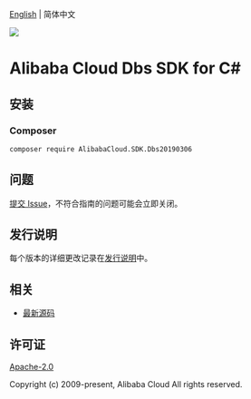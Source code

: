 [English](README.md) | 简体中文

![](https://aliyunsdk-pages.alicdn.com/icons/AlibabaCloud.svg)

# Alibaba Cloud Dbs SDK for C#

## 安装

### Composer

```bash
composer require AlibabaCloud.SDK.Dbs20190306
```

## 问题

[提交 Issue](https://github.com/aliyun/alibabacloud-csharp-sdk/issues/new)，不符合指南的问题可能会立即关闭。

## 发行说明

每个版本的详细更改记录在[发行说明](./ChangeLog.md)中。

## 相关

* [最新源码](https://github.com/aliyun/alibabacloud-csharp-sdk/)

## 许可证

[Apache-2.0](http://www.apache.org/licenses/LICENSE-2.0)

Copyright (c) 2009-present, Alibaba Cloud All rights reserved.
